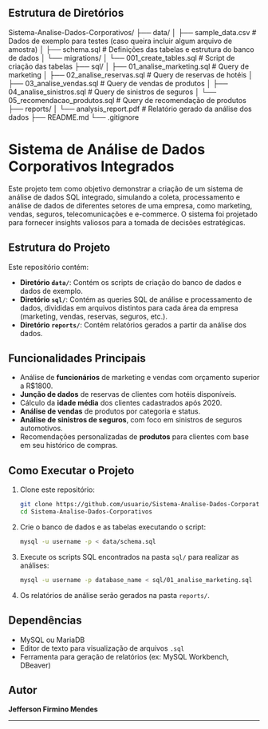 ## Estrutura de Diretórios


Sistema-Analise-Dados-Corporativos/
├── data/
│   ├── sample_data.csv             # Dados de exemplo para testes (caso queira incluir algum arquivo de amostra)
│   ├── schema.sql                  # Definições das tabelas e estrutura do banco de dados
│   └── migrations/
│       └── 001_create_tables.sql   # Script de criação das tabelas
├── sql/
│   ├── 01_analise_marketing.sql    # Query de marketing
│   ├── 02_analise_reservas.sql     # Query de reservas de hotéis
│   ├── 03_analise_vendas.sql       # Query de vendas de produtos
│   ├── 04_analise_sinistros.sql    # Query de sinistros de seguros
│   └── 05_recomendacao_produtos.sql # Query de recomendação de produtos
├── reports/
│   └── analysis_report.pdf         # Relatório gerado da análise dos dados
├── README.md
└── .gitignore


# Sistema de Análise de Dados Corporativos Integrados

Este projeto tem como objetivo demonstrar a criação de um sistema de análise de dados SQL integrado, simulando a coleta, processamento e análise de dados de diferentes setores de uma empresa, como marketing, vendas, seguros, telecomunicações e e-commerce. O sistema foi projetado para fornecer insights valiosos para a tomada de decisões estratégicas.

## Estrutura do Projeto

Este repositório contém:

- **Diretório `data/`**: Contém os scripts de criação do banco de dados e dados de exemplo.
- **Diretório `sql/`**: Contém as queries SQL de análise e processamento de dados, divididas em arquivos distintos para cada área da empresa (marketing, vendas, reservas, seguros, etc.).
- **Diretório `reports/`**: Contém relatórios gerados a partir da análise dos dados.

## Funcionalidades Principais

- Análise de **funcionários** de marketing e vendas com orçamento superior a R$1800.
- **Junção de dados** de reservas de clientes com hotéis disponíveis.
- Cálculo da **idade média** dos clientes cadastrados após 2020.
- **Análise de vendas** de produtos por categoria e status.
- **Análise de sinistros de seguros**, com foco em sinistros de seguros automotivos.
- Recomendações personalizadas de **produtos** para clientes com base em seu histórico de compras.

## Como Executar o Projeto

1. Clone este repositório:
    ```bash
    git clone https://github.com/usuario/Sistema-Analise-Dados-Corporativos.git
    cd Sistema-Analise-Dados-Corporativos
    ```

2. Crie o banco de dados e as tabelas executando o script:
    ```bash
    mysql -u username -p < data/schema.sql
    ```

3. Execute os scripts SQL encontrados na pasta `sql/` para realizar as análises:
    ```bash
    mysql -u username -p database_name < sql/01_analise_marketing.sql
    ```

4. Os relatórios de análise serão gerados na pasta `reports/`.

## Dependências

- MySQL ou MariaDB
- Editor de texto para visualização de arquivos `.sql`
- Ferramenta para geração de relatórios (ex: MySQL Workbench, DBeaver)

## Autor

**Jefferson Firmino Mendes**

---

